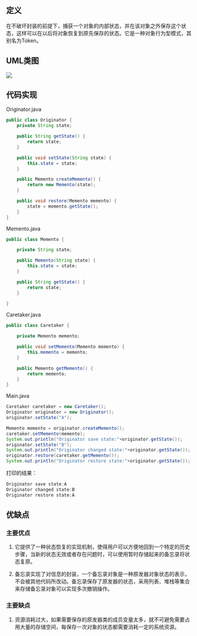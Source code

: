 ## 定义

在不破坏封装的前提下，捕获一个对象的内部状态，并在该对象之外保存这个状态，这样可以在以后将对象恢复到原先保存的状态。它是一种对象行为型模式，其别名为Token。


## UML类图

![](https://github.com/GeorgePengZhang/DesignPattern-Java/blob/master/img/Memento/QQ%E6%88%AA%E5%9B%BE20190508160101.png)

## 代码实现

Originator.java
``` java
public class Originator {
    private String state;

    public String getState() {
        return state;
    }

    public void setState(String state) {
        this.state = state;
    }

    public Memento createMemento() {
        return new Memento(state);
    }

    public void restore(Memento memento) {
        state = memento.getState();
    }
}
```

Memento.java
``` java
public class Memento {

    private String state;

    public Memento(String state) {
        this.state = state;
    }

    public String getState() {
        return state;
    }

}
```

Caretaker.java
``` java
public class Caretaker {

    private Memento memento;

    public void setMemento(Memento memento) {
        this.memento = memento;
    }

    public Memento getMemento() {
        return memento;
    }
}
```

Main.java
``` java
Caretaker caretaker = new Caretaker();
Originator originator = new Originator();
originator.setState("A");

Memento memento = originator.createMemento();
caretaker.setMemento(memento);
System.out.println("Originator save state:"+originator.getState());
originator.setState("B");
System.out.println("Originator changed state:"+originator.getState());
originator.restore(caretaker.getMemento());
System.out.println("Originator restore state:"+originator.getState());
```

打印的结果：
``` java
Originator save state:A
Originator changed state:B
Originator restore state:A
```

## 优缺点

### 主要优点

1. 它提供了一种状态恢复的实现机制，使得用户可以方便地回到一个特定的历史步骤，当新的状态无效或者存在问题时，可以使用暂时存储起来的备忘录将状态复原。

2. 备忘录实现了对信息的封装，一个备忘录对象是一种原发器对象状态的表示，不会被其他代码所改动。备忘录保存了原发器的状态，采用列表、堆栈等集合来存储备忘录对象可以实现多次撤销操作。

### 主要缺点

1. 资源消耗过大，如果需要保存的原发器类的成员变量太多，就不可避免需要占用大量的存储空间，每保存一次对象的状态都需要消耗一定的系统资源。